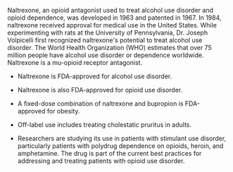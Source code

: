 Naltrexone, an opioid antagonist used to treat alcohol use disorder and opioid dependence, was developed in 1963 and patented in 1967. In 1984, naltrexone received approval for medical use in the United States. While experimenting with rats at the University of Pennsylvania, Dr. Joseph Volpicelli first recognized naltrexone's potential to treat alcohol use disorder. The World Health Organization (WHO) estimates that over 75 million people have alcohol use disorder or dependence worldwide. Naltrexone is a mu-opioid receptor antagonist.

- Naltrexone is FDA-approved for alcohol use disorder.

- Naltrexone is also FDA-approved for opioid use disorder.

- A fixed-dose combination of naltrexone and bupropion is FDA-approved for obesity.

- Off-label use includes treating cholestatic pruritus in adults.

- Researchers are studying its use in patients with stimulant use disorder, particularly patients with polydrug dependence on opioids, heroin, and amphetamine. The drug is part of the current best practices for addressing and treating patients with opioid use disorder.